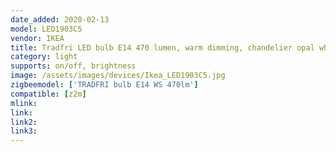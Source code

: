 ```yaml
---
date_added: 2020-02-13
model: LED1903C5
vendor: IKEA
title: Tradfri LED bulb E14 470 lumen, warm dimming, chandelier opal white
category: light
supports: on/off, brightness
image: /assets/images/devices/Ikea_LED1903C5.jpg
zigbeemodel: ['TRADFRI bulb E14 WS 470lm']
compatible: [z2m]
mlink: 
link: 
link2: 
link3: 
---
```

